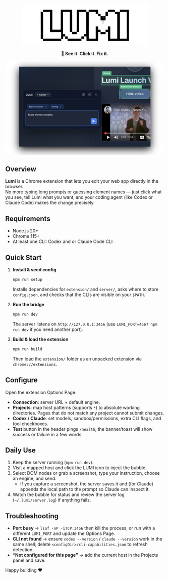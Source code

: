 <p align="center">
  <img src="assets/LUMI.png" alt="LUMI" width="400" />
</p>
<p align="center">
  <strong>👀 See it. Click it. Fix it.</strong>
</p>
<p align="center">
  <img src="assets/lumi_screenshot.png" alt="LUMI in Action" width="700" />
</p>

## Overview

**Lumi** is a Chrome extension that lets you edit your web app directly in the browser.  
No more typing long prompts or guessing element names — just click what you see, tell Lumi what you want, and your coding agent (like Codex or Claude Code) makes the change precisely.


## Requirements
- Node.js 20+
- Chrome 115+
- At least one CLI: Codex and or Claude Code CLI

## Quick Start
1. **Install & seed config**
   ```bash
   npm run setup
   ```
   Installs dependencies for `extension/` and `server/`, asks where to store `config.json`, and checks that the CLIs are visible on your `$PATH`.

2. **Run the bridge**
   ```bash
   npm run dev
   ```
   The server listens on `http://127.0.0.1:3456` (use `LUMI_PORT=4567 npm run dev` if you need another port).

3. **Build & load the extension**
   ```bash
   npm run build
   ```
   Then load the `extension/` folder as an unpacked extension via `chrome://extensions`.

## Configure
Open the extension Options Page. 

- **Connection**: server URL + default engine.
- **Projects**: map host patterns (supports `*`) to absolute working directories. Pages that do not match any project cannot submit changes.
- **Codex / Claude**: set models, sandbox/permissions, extra CLI flags, and tool checkboxes.
- **Test** button in the header pings `/health`; the banner/toast will show success or failure in a few words.

## Daily Use
1. Keep the server running (`npm run dev`).
2. Visit a mapped host and click the LUMI icon to inject the bubble.
3. Select DOM nodes or grab a screenshot, type your instruction, choose an engine, and send.
   - If you capture a screenshot, the server saves it and (for Claude) appends the local path to the prompt so Claude can inspect it.
4. Watch the bubble for status and review the server log (`~/.lumi/server.log`) if anything fails.

## Troubleshooting
- **Port busy** → `lsof -nP -iTCP:3456` then kill the process, or run with a different `LUMI_PORT` and update the Options Page.
- **CLI not found** → ensure `codex --version` / `claude --version` work in the same shell; delete `<configDir>/cli-capabilities.json` to refresh detection.
- **“Not configured for this page”** → add the current host in the Projects panel and save.

Happy building ❤️

